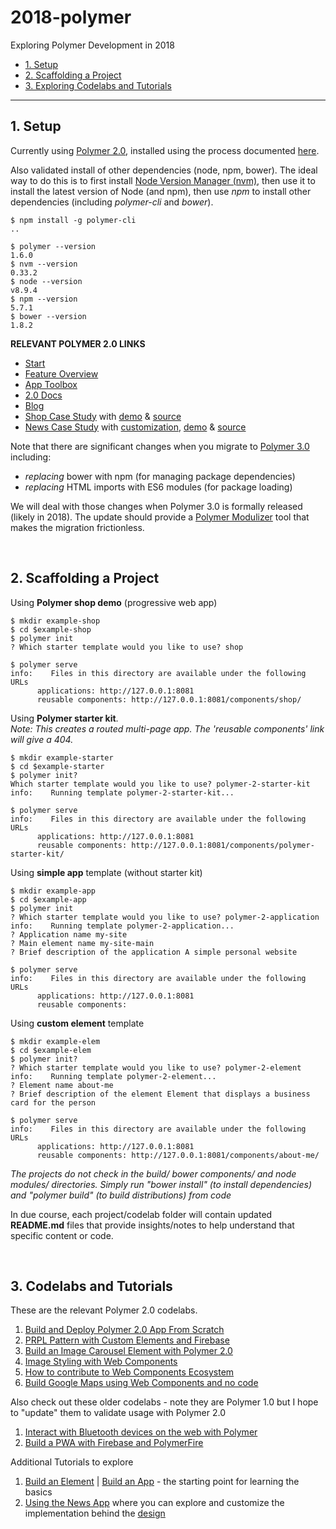 # 2018-polymer
Exploring Polymer Development in 2018

 * [1. Setup](#1-setup)
 * [2. Scaffolding a Project](#2-scaffolding-a-project)
 * [3. Exploring Codelabs and Tutorials](#3-codelabs-and-tutorials)


<hr/>

## 1. Setup

Currently using [Polymer 2.0](https://www.polymer-project.org/2.0/start/), installed using the process documented [here](https://www.polymer-project.org/2.0/start/install-2-0). 

Also validated install of other dependencies (node, npm, bower). The ideal way to do this is to first install [Node Version Manager (nvm)](https://github.com/creationix/nvm/blob/master/README.md), then use it to install the latest version of Node (and npm), then use _npm_ to install other dependencies (including _polymer-cli_ and _bower_).

```
$ npm install -g polymer-cli
..

$ polymer --version
1.6.0
$ nvm --version
0.33.2
$ node --version
v8.9.4
$ npm --version
5.7.1
$ bower --version
1.8.2
```

**RELEVANT POLYMER 2.0 LINKS**
 
 * [Start](https://www.polymer-project.org/2.0/start/)
 * [Feature Overview](https://www.polymer-project.org/2.0/docs/devguide/feature-overview)
 * [App Toolbox](https://www.polymer-project.org/2.0/toolbox/)
 * [2.0 Docs](https://www.polymer-project.org/2.0/docs/api/)
 * [Blog](https://www.polymer-project.org/blog/)
 * [Shop Case Study](https://www.polymer-project.org/2.0/toolbox/case-study) with [demo](https://shop.polymer-project.org/) & [source](https://github.com/Polymer/shop)
 * [News Case Study](https://www.polymer-project.org/2.0/toolbox/news-case-study) with [customization](https://news-docs.polymer-project.org/), [demo](https://news.polymer-project.org) & [source](https://github.com/Polymer/news)

Note that there are significant changes when you migrate to [Polymer 3.0](https://www.polymer-project.org/blog/2018-01-18-polymer-3-new-preview) including:
  * _replacing_ bower with npm (for managing package dependencies)
  * _replacing_ HTML imports with ES6 modules (for package loading)

We will deal with those changes when Polymer 3.0 is formally released (likely in 2018). The update should provide a [Polymer Modulizer](https://github.com/Polymer/polymer-modulizer) tool that makes the migration frictionless.

<br/>

## 2. Scaffolding a Project

Using **Polymer shop demo** (progressive web app) <br/>

```
$ mkdir example-shop
$ cd $example-shop
$ polymer init
? Which starter template would you like to use? shop

$ polymer serve
info:    Files in this directory are available under the following URLs
      applications: http://127.0.0.1:8081
      reusable components: http://127.0.0.1:8081/components/shop/
```



Using **Polymer starter kit**.<br/>
_Note: This creates a routed multi-page app. The 'reusable components' link will give a 404._

```
$ mkdir example-starter
$ cd $example-starter
$ polymer init? 
Which starter template would you like to use? polymer-2-starter-kit
info:    Running template polymer-2-starter-kit...

$ polymer serve
info:    Files in this directory are available under the following URLs
      applications: http://127.0.0.1:8081
      reusable components: http://127.0.0.1:8081/components/polymer-starter-kit/

```

Using **simple app** template (without starter kit)

```
$ mkdir example-app
$ cd $example-app
$ polymer init
? Which starter template would you like to use? polymer-2-application
info:    Running template polymer-2-application...
? Application name my-site
? Main element name my-site-main
? Brief description of the application A simple personal website 

$ polymer serve
info:    Files in this directory are available under the following URLs
      applications: http://127.0.0.1:8081
      reusable components: 
```

Using **custom element** template

```
$ mkdir example-elem
$ cd $example-elem
$ polymer init? 
? Which starter template would you like to use? polymer-2-element
info:    Running template polymer-2-element...
? Element name about-me
? Brief description of the element Element that displays a business card for the person

$ polymer serve
info:    Files in this directory are available under the following URLs
      applications: http://127.0.0.1:8081
      reusable components: http://127.0.0.1:8081/components/about-me/

```

_The projects do not check in the build/ bower components/ and node modules/ directories. Simply run "bower install" (to install dependencies) and "polymer build" (to build distributions) from code_ 

In due course, each project/codelab folder will contain updated **README.md** files that provide insights/notes to help understand that specific content or code.

<br />

## 3. Codelabs and Tutorials

These are the relevant Polymer 2.0 codelabs.

 1. [Build and Deploy Polymer 2.0 App From Scratch](https://codelabs.developers.google.com/codelabs/whose-flag/index.html)
 2. [PRPL Pattern with Custom Elements and Firebase](https://codelabs.developers.google.com/codelabs/prpl-ce-firebase/index.html)
 3. [Build an Image Carousel Element with Polymer 2.0](https://codelabs.developers.google.com/codelabs/polymer-2-carousel/index.html)
 4. [Image Styling with Web Components](https://codelabs.developers.google.com/codelabs/image-styling-web-components/index.html)
 5. [How to contribute to Web Components Ecosystem](https://codelabs.developers.google.com/codelabs/web-components-how-to-contribute/index.html)
 6. [Build Google Maps using Web Components and no code](https://codelabs.developers.google.com/codelabs/polymer-maps/index.html)
 


Also check out these older codelabs - note they are Polymer 1.0 but I hope to 
"update" them to validate usage with Polymer 2.0

 1. [Interact with Bluetooth devices on the web with Polymer](https://codelabs.developers.google.com/codelabs/polymer-bluetooth/index.html?index=..%2F..%2Findex)
 2. [Build a PWA with Firebase and PolymerFire](https://codelabs.developers.google.com/codelabs/polymer-firebase-pwa/index.html)
 

Additional Tutorials to explore

 1. [Build an Element](https://www.polymer-project.org/2.0/start/first-element/intro) | [Build an App](https://www.polymer-project.org/2.0/start/toolbox/set-up) - the starting point for learning the basics
 2. [Using the News App](https://news-docs.polymer-project.org/docs/using.html) where you can explore and customize the implementation behind the [design](https://www.polymer-project.org/2.0/toolbox/news-case-study)


